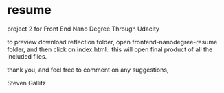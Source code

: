 # resume
project 2 for Front End Nano Degree Through Udacity

to preview download reflection folder, open frontend-nanodegree-resume folder, and then click on index.html.. 
this will open final product of all the included files.

thank you, and feel free to comment on any suggestions,

Steven Gallitz
